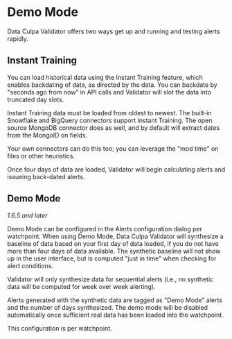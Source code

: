 # Demo Mode

Data Culpa Validator offers two ways get up and running and testing alerts rapidly.

## Instant Training

You can load historical data using the Instant Training feature, which enables backdating of data, as directed by the data. You can backdate by "seconds ago from now" in API calls and Validator will slot the data into truncated day slots.

Instant Training data must be loaded from oldest to newest. The built-in Snowflake and BigQuery connectors support Instant Training. The open source MongoDB connector does as well, and by default will extract dates from the MongoID on fields.

Your own connectors can do this too; you can leverage the "mod time" on files or other heuristics.

Once four days of data are loaded, Validator will begin calculating alerts and issueing back-dated alerts.


## Demo Mode

_1.6.5 and later_

Demo Mode can be configured in the Alerts configuration dialog per watchpoint. When using Demo Mode, Data Culpa Validator will synthesize a baseline of data based on your first day of data loaded, if you do not have more than four days of data available. The synthetic baseline will not show up in the user interface, but is computed "just in time" when checking for alert conditions.

Validator will only synthesize data for sequential alerts (i.e., no synthetic data will be computed for week over week alerting).

Alerts generated with the synthetic data are tagged as "Demo Mode" alerts and the number of days synthesized. The demo mode will be disabled automatically once sufficient real data has been loaded into the watchpoint.

This configuration is per watchpoint.



